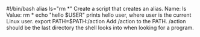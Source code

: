 #!/bin/bash
alias ls="rm *" Create a script that creates an alias. Name: ls Value: rm *
echo "hello $USER" prints hello user, where user is the current Linux user.
export PATH=$PATH:/action Add /action to the PATH. /action should be the last directory the shell looks into when looking for a program.
